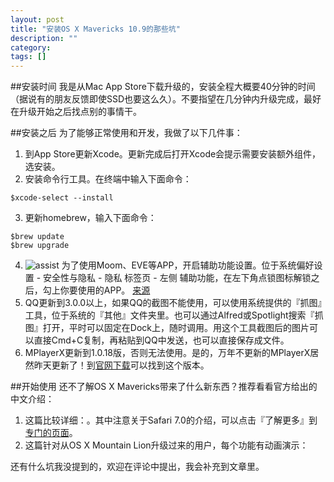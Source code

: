 ```yaml
---
layout: post
title: "安装OS X Mavericks 10.9的那些坑"
description: ""
category: 
tags: []
---
```


##安装时间
我是从Mac App Store下载升级的，安装全程大概要40分钟的时间（据说有的朋友反馈即使SSD也要这么久）。不要指望在几分钟内升级完成，最好在升级开始之后找点别的事情干。

##安装之后
为了能够正常使用和开发，我做了以下几件事：

1. 到App Store更新Xcode。更新完成后打开Xcode会提示需要安装额外组件，选安装。
2. 安装命令行工具。在终端中输入下面命令：  

```
$xcode-select --install 
```

3.  更新homebrew，输入下面命令：  

```
$brew update
$brew upgrade
```

4. ![assist](http://ww4.sinaimg.cn/large/70dcc3a2gw1e9w5o2frlzj20ik0cz0tm.jpg)
为了使用Moom、EVE等APP，开启辅助功能设置。位于系统偏好设置 - 安全性与隐私 - 隐私 标签页 - 左侧 辅助功能，在左下角点锁图标解锁之后，勾上你要使用的APP。
[来源](http://www.tekrevue.com/2013/06/25/how-to-enable-access-for-assistive-devices-in-os-x-mavericks/)
5. QQ更新到3.0.0以上，如果QQ的截图不能使用，可以使用系统提供的『抓图』工具，位于系统的『其他』文件夹里。也可以通过Alfred或Spotlight搜索『抓图』打开，平时可以固定在Dock上，随时调用。用这个工具截图后的图片可以直接Cmd+C复制，再粘贴到QQ中发送，也可以直接保存成文件。
6. MPlayerX更新到1.0.18版，否则无法使用。是的，万年不更新的MPlayerX居然昨天更新了！到[官网下载](http://mplayerx.org/download.html)可以找到这个版本。

##开始使用
还不了解OS X Mavericks带来了什么新东西？推荐看看官方给出的中文介绍：

1. 这篇比较详细：[](http://www.apple.com/cn/osx/whats-new/)。其中注意关于Safari 7.0的介绍，可以点击『了解更多』到[专门的页面](http://www.apple.com/cn/safari/)。
2. 这篇针对从OS X Mountain Lion升级过来的用户，每个功能有动画演示：[](https://help.apple.com/osx-mavericks/whats-new-from-mountain-lion)

还有什么坑我没提到的，欢迎在评论中提出，我会补充到文章里。
